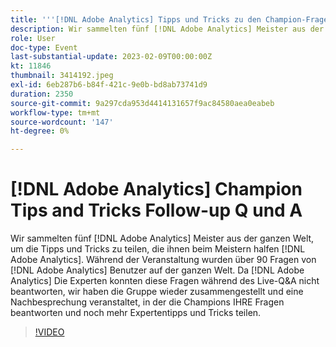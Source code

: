 ```yaml
---
title: '''[!DNL Adobe Analytics] Tipps und Tricks zu den Champion-Fragen und Antworten'
description: Wir sammelten fünf [!DNL Adobe Analytics] Meister aus der ganzen Welt, um die Tipps und Tricks zu teilen, die ihnen beim Meistern halfen [!DNL Adobe Analytics]. During the event, over 90 questions were asked by [!DNL Adobe Analytics] Benutzer auf der ganzen Welt. Da [!DNL Adobe Analytics] Die Experten konnten diese Fragen während des Live-Q&A nicht beantworten, wir haben die Gruppe wieder zusammengestellt und eine Nachbesprechung veranstaltet, in der die Champions IHRE Fragen beantworten und noch mehr Expertentipps und Tricks teilen.
role: User
doc-type: Event
last-substantial-update: 2023-02-09T00:00:00Z
kt: 11846
thumbnail: 3414192.jpeg
exl-id: 6eb287b6-b84f-421c-9e0b-bd8ab73741d9
duration: 2350
source-git-commit: 9a297cda953d4414131657f9ac84580aea0eabeb
workflow-type: tm+mt
source-wordcount: '147'
ht-degree: 0%

---
```


# [!DNL Adobe Analytics] Champion Tips and Tricks Follow-up Q und A

Wir sammelten fünf [!DNL Adobe Analytics] Meister aus der ganzen Welt, um die Tipps und Tricks zu teilen, die ihnen beim Meistern halfen [!DNL Adobe Analytics]. Während der Veranstaltung wurden über 90 Fragen von [!DNL Adobe Analytics] Benutzer auf der ganzen Welt. Da [!DNL Adobe Analytics] Die Experten konnten diese Fragen während des Live-Q&amp;A nicht beantworten, wir haben die Gruppe wieder zusammengestellt und eine Nachbesprechung veranstaltet, in der die Champions IHRE Fragen beantworten und noch mehr Expertentipps und Tricks teilen.

>[!VIDEO](https://video.tv.adobe.com/v/3414192/?quality=12&learn=on)
